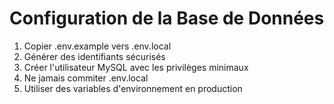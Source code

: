 # Configuration de la Base de Données

1. Copier .env.example vers .env.local
2. Générer des identifiants sécurisés
3. Créer l'utilisateur MySQL avec les privilèges minimaux
4. Ne jamais commiter .env.local
5. Utiliser des variables d'environnement en production 